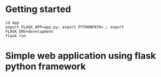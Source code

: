 
# Getting started
```
cd app
export FLASK_APP=app.py; export PYTHONPATH=.; export FLASK_ENV=development
flask run
```



# Simple web application using flask python framework
